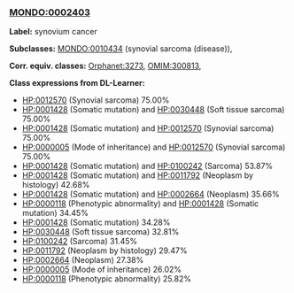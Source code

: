 
### [MONDO:0002403](http://purl.obolibrary.org/obo/MONDO_0002403)
**Label:** synovium cancer

**Subclasses:** [MONDO:0010434](http://purl.obolibrary.org/obo/MONDO_0010434) (synovial sarcoma (disease)), 

**Corr. equiv. classes:** [Orphanet:3273](http://www.orpha.net/ORDO/Orphanet_3273), [OMIM:300813](http://purl.obolibrary.org/obo/OMIM_300813), 

**Class expressions from DL-Learner:**

- [HP:0012570](http://purl.obolibrary.org/obo/HP_0012570) (Synovial sarcoma) 75.00%
- [HP:0001428](http://purl.obolibrary.org/obo/HP_0001428) (Somatic mutation) and [HP:0030448](http://purl.obolibrary.org/obo/HP_0030448) (Soft tissue sarcoma) 75.00%
- [HP:0001428](http://purl.obolibrary.org/obo/HP_0001428) (Somatic mutation) and [HP:0012570](http://purl.obolibrary.org/obo/HP_0012570) (Synovial sarcoma) 75.00%
- [HP:0000005](http://purl.obolibrary.org/obo/HP_0000005) (Mode of inheritance) and [HP:0012570](http://purl.obolibrary.org/obo/HP_0012570) (Synovial sarcoma) 75.00%
- [HP:0001428](http://purl.obolibrary.org/obo/HP_0001428) (Somatic mutation) and [HP:0100242](http://purl.obolibrary.org/obo/HP_0100242) (Sarcoma) 53.87%
- [HP:0001428](http://purl.obolibrary.org/obo/HP_0001428) (Somatic mutation) and [HP:0011792](http://purl.obolibrary.org/obo/HP_0011792) (Neoplasm by histology) 42.68%
- [HP:0001428](http://purl.obolibrary.org/obo/HP_0001428) (Somatic mutation) and [HP:0002664](http://purl.obolibrary.org/obo/HP_0002664) (Neoplasm) 35.66%
- [HP:0000118](http://purl.obolibrary.org/obo/HP_0000118) (Phenotypic abnormality) and [HP:0001428](http://purl.obolibrary.org/obo/HP_0001428) (Somatic mutation) 34.45%
- [HP:0001428](http://purl.obolibrary.org/obo/HP_0001428) (Somatic mutation) 34.28%
- [HP:0030448](http://purl.obolibrary.org/obo/HP_0030448) (Soft tissue sarcoma) 32.81%
- [HP:0100242](http://purl.obolibrary.org/obo/HP_0100242) (Sarcoma) 31.45%
- [HP:0011792](http://purl.obolibrary.org/obo/HP_0011792) (Neoplasm by histology) 29.47%
- [HP:0002664](http://purl.obolibrary.org/obo/HP_0002664) (Neoplasm) 27.38%
- [HP:0000005](http://purl.obolibrary.org/obo/HP_0000005) (Mode of inheritance) 26.02%
- [HP:0000118](http://purl.obolibrary.org/obo/HP_0000118) (Phenotypic abnormality) 25.82%


